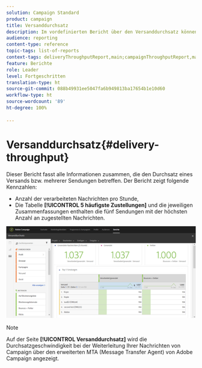 ```yaml
---
solution: Campaign Standard
product: campaign
title: Versanddurchsatz
description: Im vordefinierten Bericht über den Versanddurchsatz können Sie sich über die Wirkung Ihres Versands informieren.
audience: reporting
content-type: reference
topic-tags: list-of-reports
context-tags: deliveryThroughputReport,main;campaignThroughputReport,main;programThroughputReport,main
feature: Berichte
role: Leader
level: Fortgeschritten
translation-type: ht
source-git-commit: 088b49931ee5047fa6b949813ba17654b1e10d60
workflow-type: ht
source-wordcount: '89'
ht-degree: 100%

---
```



# Versanddurchsatz{#delivery-throughput}

Dieser Bericht fasst alle Informationen zusammen, die den Durchsatz eines Versands bzw. mehrerer Sendungen betreffen. Der Bericht zeigt folgende Kennzahlen:

* Anzahl der verarbeiteten Nachrichten pro Stunde,
* Die Tabelle **[!UICONTROL 5 häufigste Zustellungen]** und die jeweiligen Zusammenfassungen enthalten die fünf Sendungen mit der höchsten Anzahl an zugestellten Nachrichten.

![](assets/delivery_reports_1.png)

>[!NOTE]
>
>Auf der Seite **[!UICONTROL Versanddurchsatz]** wird die Durchsatzgeschwindigkeit bei der Weiterleitung Ihrer Nachrichten von Campaign über den erweiterten MTA (Message Transfer Agent) von Adobe Campaign angezeigt.
